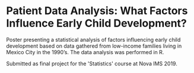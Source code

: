 # Patient Data Analysis: What Factors Influence Early Child Development?

Poster presenting a statistical analysis of factors influencing early child development based on data gathered from low-income families living in Mexico City in the 1990’s. The data analysis was performed in R.

Submitted as final project for the 'Statistics' course at Nova IMS 2019.
